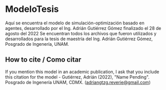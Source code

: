 # ModeloTesis
Aquí se encuentra el modelo de simulación-optimización basado en agentes, desarrollado por el Ing. Adrián Gutiérrez Gómez finalizado el 28 de agosto del 2022
Se encuentran todos los archivos que fueron utilizados y desarrollados para la tesis de maestría del Ing. Adrián Gutiérrez Gómez, Posgrado de Ingenería, UNAM.
## How to cite / Como citar
If you mention this model in an academic publication, I ask that you include this citation for the model - Gutiérrez, Adrián (2022), "Name Pending". Posgrado de Ingenería UNAM, CDMX. (adriangtzg.reverie@gmail.com)

